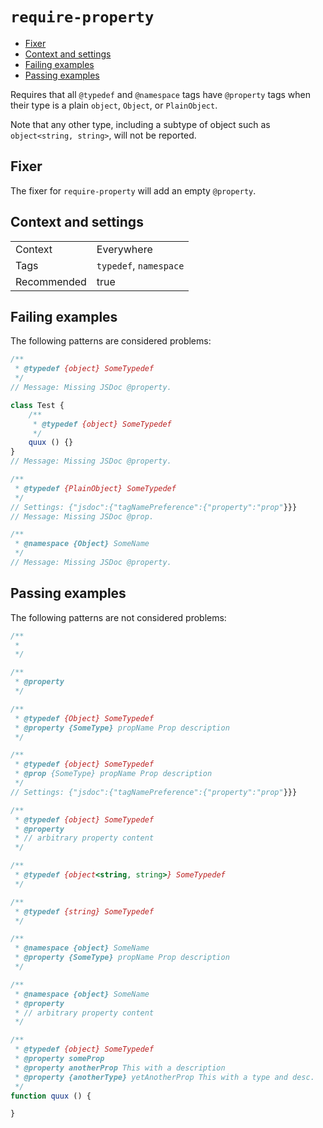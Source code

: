 <a name="user-content-require-property"></a>
<a name="require-property"></a>
# <code>require-property</code>

* [Fixer](#user-content-require-property-fixer)
* [Context and settings](#user-content-require-property-context-and-settings)
* [Failing examples](#user-content-require-property-failing-examples)
* [Passing examples](#user-content-require-property-passing-examples)


Requires that all `@typedef` and `@namespace` tags have `@property`
tags when their type is a plain `object`, `Object`, or `PlainObject`.

Note that any other type, including a subtype of object such as
`object<string, string>`, will not be reported.

<a name="user-content-require-property-fixer"></a>
<a name="require-property-fixer"></a>
## Fixer

The fixer for `require-property` will add an empty `@property`.

<a name="user-content-require-property-context-and-settings"></a>
<a name="require-property-context-and-settings"></a>
## Context and settings

|||
|---|---|
|Context|Everywhere|
|Tags|`typedef`, `namespace`|
|Recommended|true|

<a name="user-content-require-property-failing-examples"></a>
<a name="require-property-failing-examples"></a>
## Failing examples

The following patterns are considered problems:

````js
/**
 * @typedef {object} SomeTypedef
 */
// Message: Missing JSDoc @property.

class Test {
    /**
     * @typedef {object} SomeTypedef
     */
    quux () {}
}
// Message: Missing JSDoc @property.

/**
 * @typedef {PlainObject} SomeTypedef
 */
// Settings: {"jsdoc":{"tagNamePreference":{"property":"prop"}}}
// Message: Missing JSDoc @prop.

/**
 * @namespace {Object} SomeName
 */
// Message: Missing JSDoc @property.
````



<a name="user-content-require-property-passing-examples"></a>
<a name="require-property-passing-examples"></a>
## Passing examples

The following patterns are not considered problems:

````js
/**
 *
 */

/**
 * @property
 */

/**
 * @typedef {Object} SomeTypedef
 * @property {SomeType} propName Prop description
 */

/**
 * @typedef {object} SomeTypedef
 * @prop {SomeType} propName Prop description
 */
// Settings: {"jsdoc":{"tagNamePreference":{"property":"prop"}}}

/**
 * @typedef {object} SomeTypedef
 * @property
 * // arbitrary property content
 */

/**
 * @typedef {object<string, string>} SomeTypedef
 */

/**
 * @typedef {string} SomeTypedef
 */

/**
 * @namespace {object} SomeName
 * @property {SomeType} propName Prop description
 */

/**
 * @namespace {object} SomeName
 * @property
 * // arbitrary property content
 */

/**
 * @typedef {object} SomeTypedef
 * @property someProp
 * @property anotherProp This with a description
 * @property {anotherType} yetAnotherProp This with a type and desc.
 */
function quux () {

}
````

